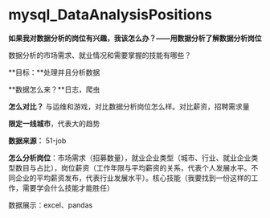 # mysql_DataAnalysisPositions
 
**如果我对数据分析的岗位有兴趣，我该怎么办？——用数据分析了解数据分析岗位**

数据分析的市场需求、就业情况和需要掌握的技能有哪些？

**目标：**处理并且分析数据

**数据怎么来？**日志，爬虫

**怎么对比？** 与运维和游戏，对比数据分析岗位怎么样。对比薪资，招聘需求量

**限定一线城市**，代表大的趋势

**数据来源：** 51-job 

**怎么分析岗位**：市场需求（招募数量），就业企业类型（城市、行业、就业企业类型数目与占比），岗位薪资（工作年限与平均薪资的关系，代表个人发展水平。不同企业的平均薪资发布，代表行业发展水平）。核心技能（我要找到一份这样的工作，需要学会什么技能才能胜任）

数据展示：excel、pandas